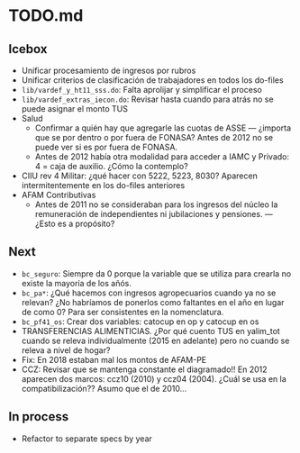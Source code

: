# TODO.md

## Icebox

- Unificar procesamiento de ingresos por rubros
- Unificar criterios de clasificación de trabajadores en todos los do-files
- `lib/vardef_y_ht11_sss.do`: Falta aprolijar y simplificar el proceso
- `lib/vardef_extras_iecon.do`: Revisar hasta cuando para atrás no se puede asignar el monto TUS
- Salud
	- Confirmar a quién hay que agregarle las cuotas de ASSE –– ¿importa que se por dentro o por fuera de FONASA? Antes de 2012 no se puede ver si es por fuera de FONASA. 
	- Antes de 2012 había otra modalidad para acceder a IAMC y Privado: 4 = caja de auxilio. ¿Cómo la contemplo?
- CIIU rev 4 Militar: ¿qué hacer con 5222, 5223, 8030? Aparecen intermitentemente en los do-files anteriores
- AFAM Contributivas
	- Antes de 2011 no se consideraban para los ingresos del núcleo la remuneración de independientes ni jubilaciones y pensiones. –– ¿Esto es a propósito?

## Next

- `bc_seguro`: Siempre da 0 porque la variable que se utiliza para crearla no existe la mayoría de los añós.
- `bc_pa*`: ¿Qué hacemos con ingresos agropecuarios cuando ya no se relevan? ¿No habríamos de ponerlos como faltantes en el año en lugar de como 0? Para ser consistentes en la nomenclatura.
- `bc_pf41_os`: Crear dos variables: catocup en op y catocup en os
- TRANSFERENCIAS ALIMENTICIAS. ¿Por qué cuento TUS en yalim_tot cuando se releva individualmente (2015 en adelante) pero no cuando se releva a nivel de hogar?
- Fix: En 2018 estaban mal los montos de AFAM-PE
- CCZ: Revisar que se mantenga constante el diagramado!! En 2012 aparecen dos marcos: ccz10 (2010) y ccz04 (2004). ¿Cuál se usa en la compatibilización?? Asumo que el de 2010...

## In process

- Refactor to separate specs by year
